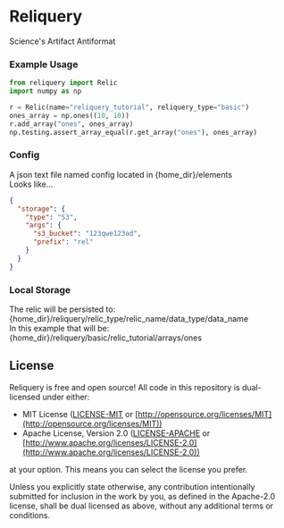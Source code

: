 # Reliquery
Science's Artifact Antiformat

### Example Usage
```python
from reliquery import Relic
import numpy as np

r = Relic(name="reliquery_tutorial", reliquery_type="basic")
ones_array = np.ones((10, 10))
r.add_array("ones", ones_array)
np.testing.assert_array_equal(r.get_array("ones"), ones_array)
```

### Config
A json text file named config located in {home_dir}/elements
<br />
Looks like...
```json
{
  "storage": {
    "type": "S3",
    "args": {
      "s3_bucket": "123qwe123ad",
      "prefix": "rel"
    }
  }
}
```
### Local Storage
The relic will be persisted to:
<br />
{home_dir}/reliquery/relic_type/relic_name/data_type/data_name
<br />
In this example that will be:
<br />
{home_dir}/reliquery/basic/relic_tutorial/arrays/ones
<br />

## License

Reliquery is free and open source! All code in this repository is dual-licensed under either:

* MIT License ([LICENSE-MIT](docs/LICENSE-MIT) or [http://opensource.org/licenses/MIT](http://opensource.org/licenses/MIT))
* Apache License, Version 2.0 ([LICENSE-APACHE](docs/LICENSE-APACHE) or [http://www.apache.org/licenses/LICENSE-2.0](http://www.apache.org/licenses/LICENSE-2.0))

at your option. This means you can select the license you prefer.

Unless you explicitly state otherwise, any contribution intentionally submitted
for inclusion in the work by you, as defined in the Apache-2.0 license, shall be dual licensed as above, without any
additional terms or conditions.
